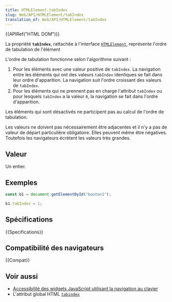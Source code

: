 ```yaml
---
title: HTMLElement.tabIndex
slug: Web/API/HTMLElement/tabIndex
translation_of: Web/API/HTMLElement/tabIndex
---
```


{{APIRef("HTML DOM")}}

La propriété **`tabIndex`**, rattachée à l'interface [`HTMLElement`](/fr/docs/Web/API/HTMLElement), représente l'ordre de tabulation de l'élément

L'ordre de tabulation fonctionne selon l'algorithme suivant&nbsp;:

1. Pour les éléments avec une valeur positive de `tabIndex`. La navigation entre les éléments qui ont des valeurs `tabIndex` identiques se fait dans leur ordre d'apparition. La navigation suit l'ordre croissant des valeurs de `tabIndex`.
2. Pour les éléments qui ne prennent pas en charge l'attribut `tabIndex` ou pour lesquels `tabIndex` a la valeur `0`, la navigation se fait dans l'ordre d'apparition.

Les éléments qui sont désactivés ne participent pas au calcul de l'ordre de tabulation.

Les valeurs ne doivent pas nécessairement être adjacentes et il n'y a pas de valeur de départ particulière obligatoire. Elles peuvent même être négatives. Toutefois les navigateurs écrètent les valeurs très grandes.

## Valeur

Un entier.

## Exemples

```js
const b1 = document.getElementById("bouton1");

b1.tabIndex = 1;
```

## Spécifications

{{Specifications}}

## Compatibilité des navigateurs

{{Compat}}

## Voir aussi

- [Accessibilité des widgets JavaScript utilisant la navigation au clavier](/fr/docs/Web/Accessibility/Keyboard-navigable_JavaScript_widgets)
- L'attribut global HTML [`tabindex`](/fr/docs/Web/HTML/Global_attributes/tabindex)
